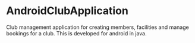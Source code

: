 # AndroidClubApplication
Club management application for creating members, facilities and manage bookings for a club. This is developed for android in java.
